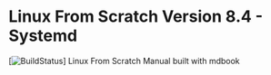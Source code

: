 # Linux From Scratch Version 8.4 - Systemd
[![BuildStatus](https://travis-ci.org/Th3Whit3Wolf/lfs-v8.4-systemd.svg?branch=master)]
Linux From Scratch Manual built with mdbook

